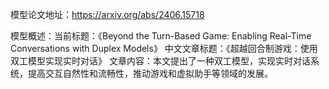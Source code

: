 模型论文地址：https://arxiv.org/abs/2406.15718

模型概述：当前标题：《Beyond the Turn-Based Game: Enabling Real-Time Conversations with Duplex Models》
中文文章标题：《超越回合制游戏：使用双工模型实现实时对话》
文章内容：本文提出了一种双工模型，实现实时对话系统，提高交互自然性和流畅性，推动游戏和虚拟助手等领域的发展。
